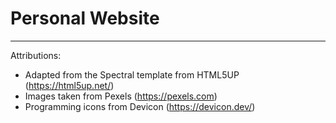 # Personal Website
---
Attributions:
- Adapted from the Spectral template from HTML5UP (https://html5up.net/)
- Images taken from Pexels (https://pexels.com)
- Programming icons from Devicon (https://devicon.dev/)
